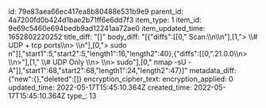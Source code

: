 id: 79e83aea66ec417ea8b80488e531b9e9
parent_id: 4a7200fd0b424d1bae2b71ff6e6dd7f3
item_type: 1
item_id: 9e69c5460e694bedb9ad12241aa72ae0
item_updated_time: 1652802220252
title_diff: "[]"
body_diff: "[{\"diffs\":[[0,\" Scan:\\\n\\\n\"],[1,\"> \\\\# UDP + tcp ports\\\n> \\\n\"],[0,\"> sudo n\"]],\"start1\":5,\"start2\":5,\"length1\":16,\"length2\":40},{\"diffs\":[[0,\".21.0.0\\\n> \\\n>\"],[1,\" \\\\# UDP Only \\\n> \\\n> sudo\"],[0,\" nmap -sU -A\"]],\"start1\":68,\"start2\":68,\"length1\":24,\"length2\":47}]"
metadata_diff: {"new":{},"deleted":[]}
encryption_cipher_text: 
encryption_applied: 0
updated_time: 2022-05-17T15:45:10.364Z
created_time: 2022-05-17T15:45:10.364Z
type_: 13